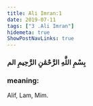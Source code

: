 ```yaml
---
title: Ali Imran:1
date: 2019-07-11
tags: ["3 .Ali Imran"]
hidemeta: true 
ShowPostNavLinks: true 
---
```

### بِسْمِ اللَّهِ الرَّحْمَٰنِ الرَّحِيمِ الم
### meaning: 
Alif, Lam, Mim.
